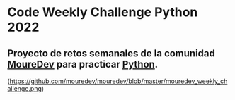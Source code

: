 # Code Weekly Challenge Python 2022
## Proyecto de retos semanales de la comunidad **[MoureDev](https://github.com/mouredev/Weekly-Challenge-2022-Swift)** para practicar [Python](https://github.com/python).

(https://github.com/mouredev/mouredev/blob/master/mouredev_weekly_challenge.png)
